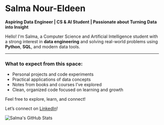 #  Salma Nour-Eldeen

**Aspiring Data Engineer | CS & AI Student | Passionate about Turning Data into Insight**

Hello! I'm Salma, a Computer Science and Artificial Intelligence student with a strong interest in **data engineering** and solving real-world problems using **Python**, **SQL**, and modern data tools.

---

###  What to expect from this space:
- Personal projects and code experiments  
- Practical applications of data concepts  
- Notes from books and courses I’ve explored  
- Clean, organized code focused on learning and growth

Feel free to explore, learn, and connect!

 
Let’s connect on [LinkedIn](https://www.linkedin.com/in/salma-nour-eldeen-b16791266/)!

![Salma's GitHub Stats](https://github-readme-stats.vercel.app/api?username=salma-nour-eldeen&show_icons=true&theme=radical)
